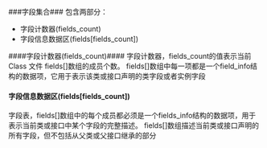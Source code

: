 ###字段集合###
包含两部分：
- 字段计数器(fields_count)
- 字段信息数据区(fields[fields_count])


####字段计数器(fields_count)####
字段计数器，fields_count的值表示当前 Class 文件 fields[]数组的成员个数。 fields[]数组中每一项都是一个field_info结构的数据项，它用于表示该类或接口声明的类字段或者实例字段

#### 字段信息数据区(fields[fields_count]) ####
字段表，fields[]数组中的每个成员都必须是一个fields_info结构的数据项，用于表示当前类或接口中某个字段的完整描述。 fields[]数组描述当前类或接口声明的所有字段，但不包括从父类或父接口继承的部分